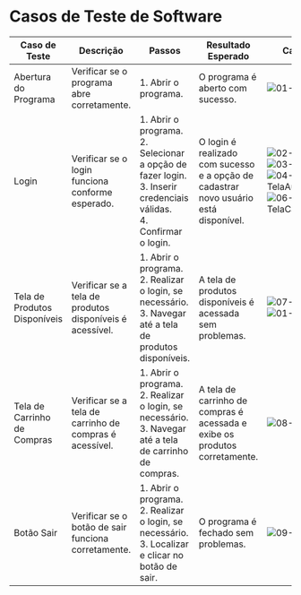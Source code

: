 
# Casos de Teste de Software

| **Caso de Teste** | **Descrição** | **Passos** | **Resultado Esperado** | **Captura de Tela** |
|-------------------|---------------|------------|-------------------------|---------------------|
| Abertura do Programa | Verificar se o programa abre corretamente. | 1. Abrir o programa. | O programa é aberto com sucesso. | ![01-TelaPrincipal](https://github.com/ICEI-PUC-Minas-PMV-ADS/pmv-ads-2024-1-e5-proj-empext-t1-pmv-ads-2024-1-e3-proj-brecho/assets/103541634/1f23787a-89c2-4465-9b8f-72eaa1497138) |
| Login | Verificar se o login funciona conforme esperado. | 1. Abrir o programa. <br> 2. Selecionar a opção de fazer login. <br> 3. Inserir credenciais válidas. <br> 4. Confirmar o login. | O login é realizado com sucesso e a opção de cadastrar novo usuário está disponível. | ![02-TelaLogin](https://github.com/ICEI-PUC-Minas-PMV-ADS/pmv-ads-2024-1-e5-proj-empext-t1-pmv-ads-2024-1-e3-proj-brecho/assets/103541634/8dc39724-dee9-4ae1-b2d5-944060317ac3) ![03-TelaLoginSenha](https://github.com/ICEI-PUC-Minas-PMV-ADS/pmv-ads-2024-1-e5-proj-empext-t1-pmv-ads-2024-1-e3-proj-brecho/assets/103541634/6cc7ea3b-ef6e-4a7a-92c2-44c8463d551d) ![04-TelaAutenticaçãoSenha](https://github.com/ICEI-PUC-Minas-PMV-ADS/pmv-ads-2024-1-e5-proj-empext-t1-pmv-ads-2024-1-e3-proj-brecho/assets/103541634/76507379-bcbc-48ca-a236-3e8ece3f76f3) ![06-TelaCadastroPreencher](https://github.com/ICEI-PUC-Minas-PMV-ADS/pmv-ads-2024-1-e5-proj-empext-t1-pmv-ads-2024-1-e3-proj-brecho/assets/103541634/323fcc57-a9e1-489d-9efb-588985238cd6) |
| Tela de Produtos Disponíveis | Verificar se a tela de produtos disponíveis é acessível. | 1. Abrir o programa. <br> 2. Realizar o login, se necessário. <br> 3. Navegar até a tela de produtos disponíveis. | A tela de produtos disponíveis é acessada sem problemas. | ![07-TelaCadastrada](https://github.com/ICEI-PUC-Minas-PMV-ADS/pmv-ads-2024-1-e5-proj-empext-t1-pmv-ads-2024-1-e3-proj-brecho/assets/103541634/950b1ad2-fc96-46ec-8ec8-a3c9bf62868f) ![01-02-TelaPrincipal](https://github.com/ICEI-PUC-Minas-PMV-ADS/pmv-ads-2024-1-e5-proj-empext-t1-pmv-ads-2024-1-e3-proj-brecho/assets/103541634/d56c6d21-f046-4269-ae3a-4b954bd28faa) |
| Tela de Carrinho de Compras | Verificar se a tela de carrinho de compras é acessível. | 1. Abrir o programa. <br> 2. Realizar o login, se necessário. <br> 3. Navegar até a tela de carrinho de compras. | A tela de carrinho de compras é acessada e exibe os produtos corretamente. | ![08-TelaProdutos](https://github.com/ICEI-PUC-Minas-PMV-ADS/pmv-ads-2024-1-e5-proj-empext-t1-pmv-ads-2024-1-e3-proj-brecho/assets/103541634/dfa852de-c1bf-4e61-a156-7815da009ffc) |
| Botão Sair | Verificar se o botão de sair funciona corretamente. | 1. Abrir o programa. <br> 2. Realizar o login, se necessário. <br> 3. Localizar e clicar no botão de sair. | O programa é fechado sem problemas. |![09-TelaBotaoSair](https://github.com/ICEI-PUC-Minas-PMV-ADS/pmv-ads-2024-1-e5-proj-empext-t1-pmv-ads-2024-1-e3-proj-brecho/assets/103541634/c1e6e719-2d2b-4c24-9f02-9f7763b1369d)|

